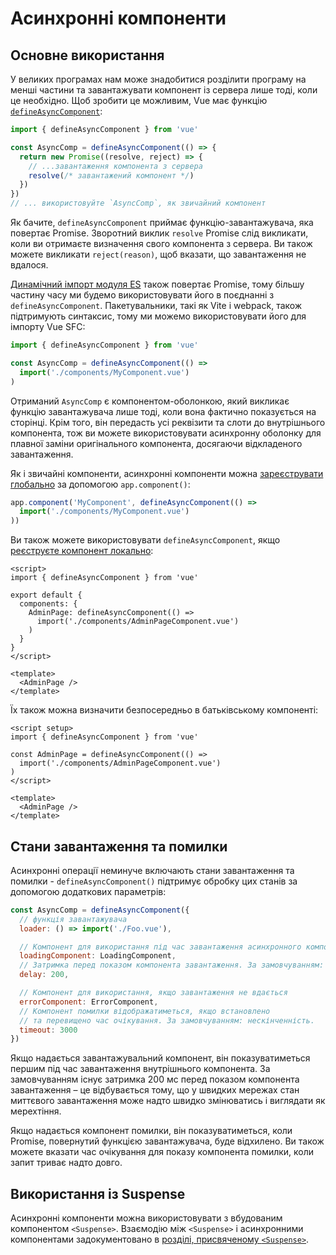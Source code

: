 # Асинхронні компоненти

## Основне використання

У великих програмах нам може знадобитися розділити програму на менші частини та завантажувати компонент із сервера лише тоді, коли це необхідно. Щоб зробити це можливим, Vue має функцію [`defineAsyncComponent`](/api/general.html#defineasynccomponent):

```js
import { defineAsyncComponent } from 'vue'

const AsyncComp = defineAsyncComponent(() => {
  return new Promise((resolve, reject) => {
    // ...завантаження компонента з сервера
    resolve(/* завантажений компонент */)
  })
})
// ... використовуйте `AsyncComp`, як звичайний компонент
```

Як бачите, `defineAsyncComponent` приймає функцію-завантажувача, яка повертає Promise. Зворотний виклик `resolve` Promise слід викликати, коли ви отримаєте визначення свого компонента з сервера. Ви також можете викликати `reject(reason)`, щоб вказати, що завантаження не вдалося.

[Динамічний імпорт модуля ES](https://developer.mozilla.org/en-US/docs/Web/JavaScript/Reference/Statements/import) також повертає Promise, тому більшу частину часу ми будемо використовувати його в поєднанні з `defineAsyncComponent`. Пакетувальники, такі як Vite і webpack, також підтримують синтаксис, тому ми можемо використовувати його для імпорту Vue SFC:

```js
import { defineAsyncComponent } from 'vue'

const AsyncComp = defineAsyncComponent(() =>
  import('./components/MyComponent.vue')
)
```

Отриманий `AsyncComp` є компонентом-оболонкою, який викликає функцію завантажувача лише тоді, коли вона фактично показується на сторінці. Крім того, він передасть усі реквізити та слоти до внутрішнього компонента, тож ви можете використовувати асинхронну оболонку для плавної заміни оригінального компонента, досягаючи відкладеного завантаження.

Як і звичайні компоненти, асинхронні компоненти можна [зареєструвати глобально](/guide/components/registration.html#global-registration) за допомогою `app.component()`:

```js
app.component('MyComponent', defineAsyncComponent(() =>
  import('./components/MyComponent.vue')
))
```

<div class="options-api">

Ви також можете використовувати `defineAsyncComponent`, якщо [реєструєте компонент локально](/guide/components/registration.html#local-registration):

```vue
<script>
import { defineAsyncComponent } from 'vue'

export default {
  components: {
    AdminPage: defineAsyncComponent(() =>
      import('./components/AdminPageComponent.vue')
    )
  }
}
</script>

<template>
  <AdminPage />
</template>
```

</div>

<div class="composition-api">

Їх також можна визначити безпосередньо в батьківському компоненті:

```vue
<script setup>
import { defineAsyncComponent } from 'vue'

const AdminPage = defineAsyncComponent(() =>
  import('./components/AdminPageComponent.vue')
)
</script>

<template>
  <AdminPage />
</template>
```

</div>

## Стани завантаження та помилки

Асинхронні операції неминуче включають стани завантаження та помилки - `defineAsyncComponent()` підтримує обробку цих станів за допомогою додаткових параметрів:

```js
const AsyncComp = defineAsyncComponent({
  // функція завантажувача
  loader: () => import('./Foo.vue'),

  // Компонент для використання під час завантаження асинхронного компонента
  loadingComponent: LoadingComponent,
  // Затримка перед показом компонента завантаження. За замовчуванням: 200 мс.
  delay: 200,

  // Компонент для використання, якщо завантаження не вдається
  errorComponent: ErrorComponent,
  // Компонент помилки відображатиметься, якщо встановлено
  // та перевищено час очікування. За замовчуванням: нескінченність.
  timeout: 3000
})
```

Якщо надається завантажувальний компонент, він показуватиметься першим під час завантаження внутрішнього компонента. За замовчуванням існує затримка 200 мс перед показом компонента завантаження – це відбувається тому, що у швидких мережах стан миттєвого завантаження може надто швидко змінюватись і виглядати як мерехтіння.

Якщо надається компонент помилки, він показуватиметься, коли Promise, повернутий функцією завантажувача, буде відхилено. Ви також можете вказати час очікування для показу компонента помилки, коли запит триває надто довго.

## Використання із Suspense

Асинхронні компоненти можна використовувати з вбудованим компонентом `<Suspense>`. Взаємодію між `<Suspense>` і асинхронними компонентами задокументовано в [розділі, присвяченому `<Suspense>`](/guide/built-ins/suspense.html).
